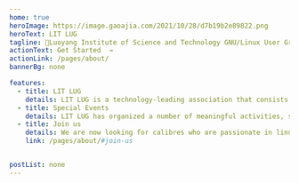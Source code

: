 ```yaml
---
home: true
heroImage: https://image.gaoajia.com/2021/10/28/d7b19b2e89822.png
heroText: LIT LUG
tagline: 🚀Luoyang Institute of Science and Technology GNU/Linux User Group
actionText: Get Started  →
actionLink: /pages/about/
bannerBg: none 

features: 
  - title: LIT LUG
    details: LIT LUG is a technology-leading association that consists of the GNU/Linux enthusiasts in LIT
  - title: Special Events
    details: LIT LUG has organized a number of meaningful activities, such as the GNU/Linux Install Party and Weekly Party.
  - title: Join us
    details: We are now looking for calibres who are passionate in linux to join our organization.Interested parties please click here.
    link: /pages/about/#join-us


postList: none
---
```


